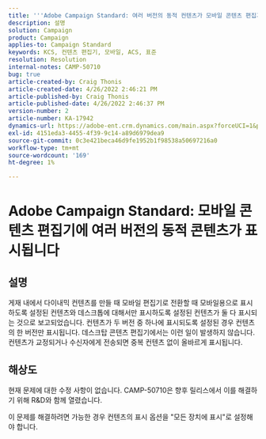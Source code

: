 ```yaml
---
title: '''Adobe Campaign Standard: 여러 버전의 동적 컨텐츠가 모바일 콘텐츠 편집기에 표시됩니다.'
description: 설명
solution: Campaign
product: Campaign
applies-to: Campaign Standard
keywords: KCS, 컨텐츠 편집기, 모바일, ACS, 표준
resolution: Resolution
internal-notes: CAMP-50710
bug: true
article-created-by: Craig Thonis
article-created-date: 4/26/2022 2:46:21 PM
article-published-by: Craig Thonis
article-published-date: 4/26/2022 2:46:37 PM
version-number: 2
article-number: KA-17942
dynamics-url: https://adobe-ent.crm.dynamics.com/main.aspx?forceUCI=1&pagetype=entityrecord&etn=knowledgearticle&id=bf9ea09f-6fc5-ec11-a7b6-0022480a10ee
exl-id: 4151eda3-4455-4f39-9c14-a89d6979dea9
source-git-commit: 0c3e421beca46d9fe1952b1f98538a50697216a0
workflow-type: tm+mt
source-wordcount: '169'
ht-degree: 1%

---
```


# Adobe Campaign Standard: 모바일 콘텐츠 편집기에 여러 버전의 동적 콘텐츠가 표시됩니다

## 설명


게재 내에서 다이내믹 컨텐츠를 만들 때 모바일 편집기로 전환할 때 모바일용으로 표시하도록 설정된 컨텐츠와 데스크톱에 대해서만 표시하도록 설정된 컨텐츠가 둘 다 표시되는 것으로 보고되었습니다. 컨텐츠가 두 버전 중 하나에 표시되도록 설정된 경우 컨텐츠의 한 버전만 표시됩니다. 데스크탑 콘텐츠 편집기에서는 이런 일이 발생하지 않습니다. 컨텐츠가 교정되거나 수신자에게 전송되면 중복 컨텐츠 없이 올바르게 표시됩니다.


## 해상도


현재 문제에 대한 수정 사항이 없습니다. CAMP-50710은 향후 릴리스에서 이를 해결하기 위해 R&amp;D와 함께 열렸습니다.



이 문제를 해결하려면 가능한 경우 컨텐츠의 표시 옵션을 &quot;모든 장치에 표시&quot;로 설정해야 합니다.
